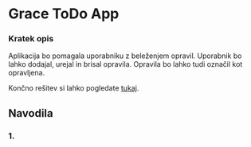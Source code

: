 # Grace ToDo App

### Kratek opis
Aplikacija bo pomagala uporabniku z beleženjem opravil. Uporabnik bo lahko dodajal, urejal in brisal opravila. Opravila bo lahko tudi označil kot opravljena.

Končno rešitev si lahko pogledate [tukaj](https://grace-todo.vercel.app/).


## Navodila

### 1. 
